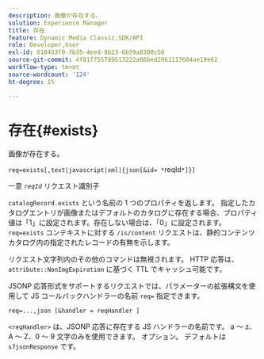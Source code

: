 ```yaml
---
description: 画像が存在する。
solution: Experience Manager
title: 存在
feature: Dynamic Media Classic,SDK/API
role: Developer,User
exl-id: 810453f0-7b35-4eed-8b23-6b59a8300c50
source-git-commit: 4f81f755789613222a66bed2961117604ae19e62
workflow-type: tm+mt
source-wordcount: '124'
ht-degree: 1%

---
```


# 存在{#exists}

画像が存在する。

`req=exists[,text|javascript|xml|{json[&id= *`reqId`*]}]`

一意 *`reqId`* リクエスト識別子

`catalogRecord.exists` という名前の 1 つのプロパティを返します。 指定したカタログエントリが画像またはデフォルトのカタログに存在する場合、プロパティ値は「1」に設定されます。存在しない場合は、「0」に設定されます。 `req=exists` コンテキストに対する `/is/content` リクエストは、静的コンテンツカタログ内の指定されたレコードの有無を示します。

リクエスト文字列内のその他のコマンドは無視されます。 HTTP 応答は、`attribute::NonImgExpiration` に基づく TTL でキャッシュ可能です。

JSONP 応答形式をサポートするリクエストでは、パラメーターの拡張構文を使用して JS コールバックハンドラーの名前 `req=` 指定できます。

`req=...,json [&handler = reqHandler ]`

`<reqHandler>` は、JSONP 応答に存在する JS ハンドラーの名前です。 a ～ z、A ～ Z、0 ～ 9 文字のみを使用できます。 オプション。 デフォルトは `s7jsonResponse` です。
